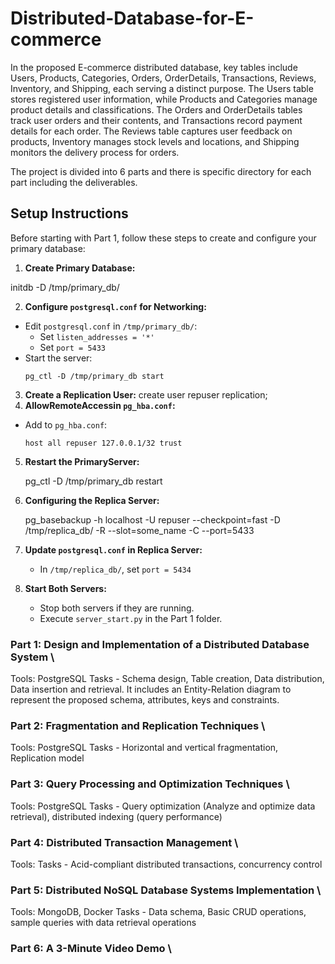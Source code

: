 # Distributed-Database-for-E-commerce

In the proposed E-commerce distributed database, key tables
include Users, Products, Categories, Orders, OrderDetails,
Transactions, Reviews, Inventory, and Shipping, each serving a
distinct purpose. The Users table stores registered user information,
while Products and Categories manage product details and
classifications. The Orders and OrderDetails tables track user
orders and their contents, and Transactions record payment details
for each order. The Reviews table captures user feedback on
products, Inventory manages stock levels and locations, and
Shipping monitors the delivery process for orders.

The project is divided into 6 parts and there is specific directory for each part including the deliverables.


## Setup Instructions

Before starting with Part 1, follow these steps to create and configure your primary database:

1. **Create Primary Database:**

initdb -D /tmp/primary_db/


2. **Configure `postgresql.conf` for Networking:**

- Edit `postgresql.conf` in `/tmp/primary_db/`:
  - Set `listen_addresses = '*'`
  - Set `port = 5433`
- Start the server:
  ```
  pg_ctl -D /tmp/primary_db start
  ```

3. **Create a Replication User:**
   create user repuser replication;
5. **AllowRemoteAccessin `pg_hba.conf`:**

- Add to `pg_hba.conf`:
  ```
  host all repuser 127.0.0.1/32 trust
  ```

5. **Restart the PrimaryServer:**

   pg_ctl -D /tmp/primary_db restart
6. **Configuring the Replica Server:**

   pg_basebackup -h localhost -U repuser --checkpoint=fast -D /tmp/replica_db/ -R --slot=some_name -C --port=5433
7. **Update `postgresql.conf` in Replica Server:**

   - In `/tmp/replica_db/`, set `port = 5434`
8. **Start Both Servers:**

   - Stop both servers if they are running.
   - Execute `server_start.py` in the Part 1 folder.

### Part 1: Design and Implementation of a Distributed Database System  \

Tools: PostgreSQL 
Tasks - Schema design, Table creation, Data distribution, Data insertion and retrieval.
It includes an Entity-Relation diagram to represent the proposed schema, attributes, keys and constraints.

### Part 2: Fragmentation and Replication Techniques \

Tools: PostgreSQL 
Tasks - Horizontal and vertical fragmentation, Replication model

### Part 3: Query Processing and Optimization Techniques \

Tools: PostgreSQL
Tasks - Query optimization (Analyze and optimize data retrieval), distributed indexing (query performance)

### Part 4: Distributed Transaction Management \

Tools: 
Tasks - Acid-compliant distributed transactions, concurrency control

### Part 5: Distributed NoSQL Database Systems Implementation \

Tools: MongoDB, Docker 
Tasks - Data schema, Basic CRUD operations, sample queries with data retrieval operations

### Part 6: A 3-Minute Video Demo \
